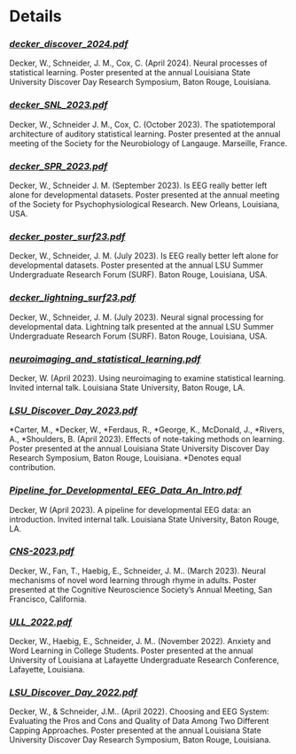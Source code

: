 # Details

### [_**decker_discover_2024.pdf**_](/decker_discover_2024.pdf)

Decker, W., Schneider, J. M., Cox, C. (April 2024). Neural processes of statistical learning. Poster presented at the annual Louisiana State University Discover Day Research Symposium, Baton Rouge, Louisiana.

### [_**decker_SNL_2023.pdf**_](/decker_SNL_2023.pdf)

Decker, W., Schneider J. M., Cox, C. (October 2023). The spatiotemporal architecture of auditory statistical learning. Poster presented at the annual meeting of the Society for the Neurobiology of Langauge.
Marseille, France.

### [_**decker_SPR_2023.pdf**_](/decker_SPR_2023.pdf)

Decker, W., Schneider J. M. (September 2023). Is EEG really better left alone for developmental datasets. Poster presented at the annual meeting of the Society for Psychophysiological Research.
New Orleans, Louisiana, USA.

### [_**decker_poster_surf23.pdf**_](/decker_poster_surf23.pdf)

Decker, W., Schneider, J. M. (July 2023). Is EEG really better left alone for developmental
datasets. Poster presented at the annual LSU Summer Undergraduate Research Forum (SURF).
Baton Rouge, Louisiana, USA.

### [_**decker_lightning_surf23.pdf**_](/decker_lightning_surf23.pdf)

Decker, W., Schneider, J. M. (July 2023). Neural signal processing for developmental data.
Lightning talk presented at the annual LSU Summer Undergraduate Research Forum (SURF).
Baton Rouge, Louisiana, USA.

### [_**neuroimaging_and_statistical_learning.pdf**_](/neuroimaging_and_statistical_learning.pdf)

Decker, W. (April 2023). Using neuroimaging to examine statistical learning. Invited internal talk. Louisiana State University, Baton Rouge, LA.

### [_**LSU_Discover_Day_2023.pdf**_](/LSU_Discover_Day_2023.pdf)

*Carter, M., *Decker, W., *Ferdaus, R., *George, K., McDonald, J., *Rivers, A., *Shoulders, B.
(April 2023). Effects of note-taking methods on learning. Poster presented at the annual Louisiana
State University Discover Day Research Symposium, Baton Rouge, Louisiana.
\*Denotes equal contribution.

### [_**Pipeline_for_Developmental_EEG_Data_An_Intro.pdf**_](/Pipeline_for_Developmental_EEG_Data_An_Intro.pdf)

Decker, W (April 2023). A pipeline for developmental EEG data: an introduction. Invited internal
talk. Louisiana State University, Baton Rouge, LA.

### [_**CNS-2023.pdf**_](/CNS-2023.pdf)

Decker, W., Fan, T., Haebig, E., Schneider, J. M.. (March 2023). Neural mechanisms of novel word
learning through rhyme in adults. Poster presented at the Cognitive Neuroscience Society’s
Annual Meeting, San Francisco, California.

### [ _**ULL_2022.pdf**_](/ULL_2022.pdf)

Decker, W., Haebig, E., Schneider, J. M.. (November 2022). Anxiety and Word Learning in College
Students. Poster presented at the annual University of Louisiana at Lafayette Undergraduate
Research Conference, Lafayette, Louisiana.

### [_**LSU_Discover_Day_2022.pdf**_](/LSU_Discover_Day_2022.pdf)

Decker, W., & Schneider, J.M.. (April 2022). Choosing and EEG System: Evaluating the Pros and
Cons and Quality of Data Among Two Different Capping Approaches. Poster presented at the
annual Louisiana State University Discover Day Research Symposium, Baton Rouge, Louisiana.
